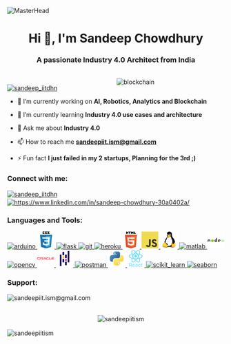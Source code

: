<!-- ![MasterHead](https://isg-one.com/images/default-source/default-album/blockchain-banner.gif?sfvrsn=f3aec931_0) -->
![MasterHead](https://isg-one.com/images/default-source/default-album/blockchain-banner.gif?sfvrsn=f3aec931_0)
<h1 align="center">Hi 👋, I'm Sandeep Chowdhury</h1>
<h3 align="center">A passionate Industry 4.0 Architect from India</h3>
<br>

<img align="right" alt="blockchain" width="250" src="https://cdn-images-1.medium.com/max/1200/1*sJ0emtSxww3jEmmVUFYRDQ.gif">
<!-- <img align="right" alt="Industry 4.0" width="250" src="https://thumbs.gfycat.com/ArcticMenacingGelada-mobile.mp4"> -->

<p align="left"> <a href="https://twitter.com/sandeep_iitdhn" target="blank"><img src="https://img.shields.io/twitter/follow/sandeep_iitdhn?logo=twitter&style=for-the-badge" alt="sandeep_iitdhn" /></a> </p>

- 🔭 I’m currently working on **AI, Robotics, Analytics and Blockchain**

- 🌱 I’m currently learning **Industry 4.0 use cases and architecture**

- 💬 Ask me about **Industry 4.0**

- 📫 How to reach me **sandeepiit.ism@gmail.com**

- ⚡ Fun fact **I just failed in my 2 startups, Planning for the 3rd ;)**

<h3 align="left">Connect with me:</h3>
<p align="left">
<a href="https://twitter.com/sandeep_iitdhn" target="blank"><img align="center" src="https://raw.githubusercontent.com/rahuldkjain/github-profile-readme-generator/master/src/images/icons/Social/twitter.svg" alt="sandeep_iitdhn" height="30" width="40" /></a>
<a href="https://linkedin.com/in/https://www.linkedin.com/in/sandeep-chowdhury-30a0402a/" target="blank"><img align="center" src="https://raw.githubusercontent.com/rahuldkjain/github-profile-readme-generator/master/src/images/icons/Social/linked-in-alt.svg" alt="https://www.linkedin.com/in/sandeep-chowdhury-30a0402a/" height="30" width="40" /></a>
</p>

<h3 align="left">Languages and Tools:</h3>
<p align="left"> <a href="https://www.arduino.cc/" target="_blank" rel="noreferrer"> <img src="https://cdn.worldvectorlogo.com/logos/arduino-1.svg" alt="arduino" width="40" height="40"/> </a> <a href="https://www.w3schools.com/css/" target="_blank" rel="noreferrer"> <img src="https://raw.githubusercontent.com/devicons/devicon/master/icons/css3/css3-original-wordmark.svg" alt="css3" width="40" height="40"/> </a> <a href="https://flask.palletsprojects.com/" target="_blank" rel="noreferrer"> <img src="https://www.vectorlogo.zone/logos/pocoo_flask/pocoo_flask-icon.svg" alt="flask" width="40" height="40"/> </a> <a href="https://git-scm.com/" target="_blank" rel="noreferrer"> <img src="https://www.vectorlogo.zone/logos/git-scm/git-scm-icon.svg" alt="git" width="40" height="40"/> </a> <a href="https://heroku.com" target="_blank" rel="noreferrer"> <img src="https://www.vectorlogo.zone/logos/heroku/heroku-icon.svg" alt="heroku" width="40" height="40"/> </a> <a href="https://www.w3.org/html/" target="_blank" rel="noreferrer"> <img src="https://raw.githubusercontent.com/devicons/devicon/master/icons/html5/html5-original-wordmark.svg" alt="html5" width="40" height="40"/> </a> <a href="https://developer.mozilla.org/en-US/docs/Web/JavaScript" target="_blank" rel="noreferrer"> <img src="https://raw.githubusercontent.com/devicons/devicon/master/icons/javascript/javascript-original.svg" alt="javascript" width="40" height="40"/> </a> <a href="https://www.linux.org/" target="_blank" rel="noreferrer"> <img src="https://raw.githubusercontent.com/devicons/devicon/master/icons/linux/linux-original.svg" alt="linux" width="40" height="40"/> </a> <a href="https://www.mathworks.com/" target="_blank" rel="noreferrer"> <img src="https://upload.wikimedia.org/wikipedia/commons/2/21/Matlab_Logo.png" alt="matlab" width="40" height="40"/> </a> <a href="https://nodejs.org" target="_blank" rel="noreferrer"> <img src="https://raw.githubusercontent.com/devicons/devicon/master/icons/nodejs/nodejs-original-wordmark.svg" alt="nodejs" width="40" height="40"/> </a> <a href="https://opencv.org/" target="_blank" rel="noreferrer"> <img src="https://www.vectorlogo.zone/logos/opencv/opencv-icon.svg" alt="opencv" width="40" height="40"/> </a> <a href="https://www.oracle.com/" target="_blank" rel="noreferrer"> <img src="https://raw.githubusercontent.com/devicons/devicon/master/icons/oracle/oracle-original.svg" alt="oracle" width="40" height="40"/> </a> <a href="https://pandas.pydata.org/" target="_blank" rel="noreferrer"> <img src="https://raw.githubusercontent.com/devicons/devicon/2ae2a900d2f041da66e950e4d48052658d850630/icons/pandas/pandas-original.svg" alt="pandas" width="40" height="40"/> </a> <a href="https://postman.com" target="_blank" rel="noreferrer"> <img src="https://www.vectorlogo.zone/logos/getpostman/getpostman-icon.svg" alt="postman" width="40" height="40"/> </a> <a href="https://www.python.org" target="_blank" rel="noreferrer"> <img src="https://raw.githubusercontent.com/devicons/devicon/master/icons/python/python-original.svg" alt="python" width="40" height="40"/> </a> <a href="https://reactjs.org/" target="_blank" rel="noreferrer"> <img src="https://raw.githubusercontent.com/devicons/devicon/master/icons/react/react-original-wordmark.svg" alt="react" width="40" height="40"/> </a> <a href="https://scikit-learn.org/" target="_blank" rel="noreferrer"> <img src="https://upload.wikimedia.org/wikipedia/commons/0/05/Scikit_learn_logo_small.svg" alt="scikit_learn" width="40" height="40"/> </a> <a href="https://seaborn.pydata.org/" target="_blank" rel="noreferrer"> <img src="https://seaborn.pydata.org/_images/logo-mark-lightbg.svg" alt="seaborn" width="40" height="40"/> </a> </p>

<h3 align="left">Support:</h3>
<p><a href="https://www.buymeacoffee.com/sandeepiit.ism@gmail.com"> <img align="left" src="https://cdn.buymeacoffee.com/buttons/v2/default-yellow.png" height="50" width="210" alt="sandeepiit.ism@gmail.com" /></a></p><br><br>

<p><img align="center" src="https://github-readme-stats.vercel.app/api/top-langs?username=sandeepiitism&show_icons=true&locale=en&layout=compact" alt="sandeepiitism" /></p>

<p><img align="center" src="https://github-readme-streak-stats.herokuapp.com/?user=sandeepiitism&" alt="sandeepiitism" /></p>
